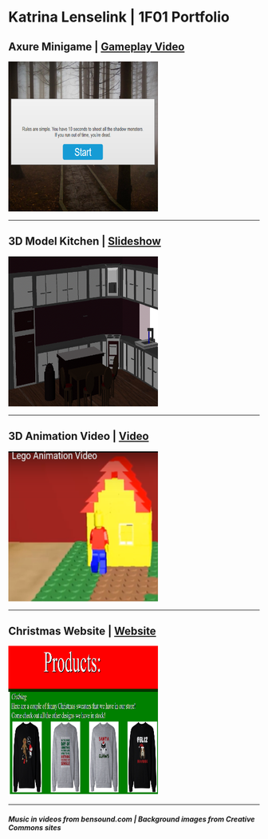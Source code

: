 # Katrina Lenselink | 1F01 Portfolio

## Axure Minigame | [Gameplay Video](Axuregamevideo.mp4) 
<img src="images/axuregame.PNG" width="300" height="300">

-------------------------------------------------------------------------------------------------------------------------

## 3D Model Kitchen | [Slideshow](3Dmodelkitchenvideo.mp4)
<img src="images/Kitchen_View_2.png" width="300" height="300">   

-------------------------------------------------------------------------------------------------------------------------

## 3D Animation Video | [Video](LegoVideo/3Dvideo.html)
<img src="images/legovideo.PNG" width="300" height="300"> 

-------------------------------------------------------------------------------------------------------------------------

## Christmas Website | [Website](FinalWebsiteAssignment-master/MainPage.html)
<img src="images/christmasproducts.PNG" width="300" height="300"> 

-------------------------------------------------------------------------------------------------------------------------

##### Music in videos from bensound.com | Background images from Creative Commons sites
